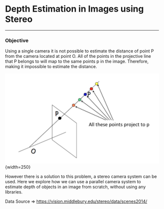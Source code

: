 # Depth Estimation in Images using Stereo
-------
### Objective
Using a single camera it is not possible to estimate the distance of point P from the camera located at point O. All of the points in the projective line that P belongs to will map to the same points p in the image. Therefore, making it impossible to estimate the distance.

![problem with 1 camera](./images/helper_images/Img1.png "Single Camera View"){width=250}


However there is a solution to this problem, a stereo camera system can be used. Here we explore how we can use a parallel camera system to estimate depth of objects in an image from scratch, without using any libraries.


Data Source => https://vision.middlebury.edu/stereo/data/scenes2014/
